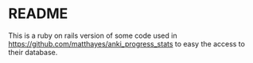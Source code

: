 # README

This is a ruby on rails version of some code used in https://github.com/matthayes/anki_progress_stats to easy the access to their database.
